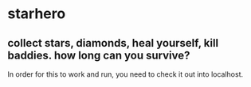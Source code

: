 # starhero
## collect stars, diamonds, heal yourself, kill baddies. how long can you survive?
In order for this to work and run, you need to check it out into localhost.

